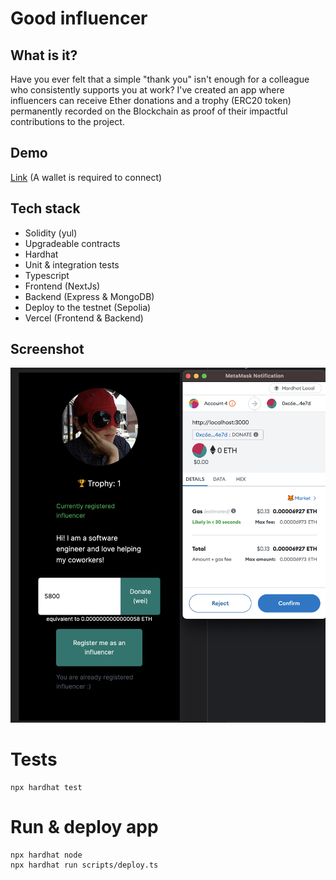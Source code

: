 # Good influencer
##  What is it?
Have you ever felt that a simple "thank you" isn't enough for a colleague who consistently 
supports you at work? I've created an app where influencers can receive Ether donations and 
a trophy (ERC20 token) permanently recorded on the Blockchain as proof of their impactful 
contributions to the project.

## Demo
[Link](https://good-influencer-q5v9fs7li-taewa.vercel.app/) (A wallet is required to connect)

## Tech stack
* Solidity (yul)
* Upgradeable contracts
* Hardhat
* Unit & integration tests
* Typescript
* Frontend (NextJs)
* Backend (Express & MongoDB)
* Deploy to the testnet (Sepolia)
* Vercel (Frontend & Backend)

## Screenshot
<img src='./fe-screenshot.png' />

# Tests

```shell
npx hardhat test
```

# Run & deploy app
```shell
npx hardhat node
npx hardhat run scripts/deploy.ts
```


